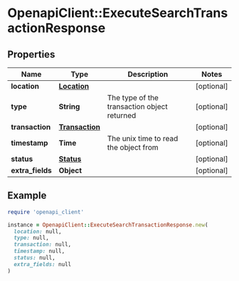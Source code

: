 # OpenapiClient::ExecuteSearchTransactionResponse

## Properties

| Name | Type | Description | Notes |
| ---- | ---- | ----------- | ----- |
| **location** | [**Location**](Location.md) |  | [optional] |
| **type** | **String** | The type of the transaction object returned | [optional] |
| **transaction** | [**Transaction**](Transaction.md) |  | [optional] |
| **timestamp** | **Time** | The unix time to read the object from | [optional] |
| **status** | [**Status**](Status.md) |  | [optional] |
| **extra_fields** | **Object** |  | [optional] |

## Example

```ruby
require 'openapi_client'

instance = OpenapiClient::ExecuteSearchTransactionResponse.new(
  location: null,
  type: null,
  transaction: null,
  timestamp: null,
  status: null,
  extra_fields: null
)
```

